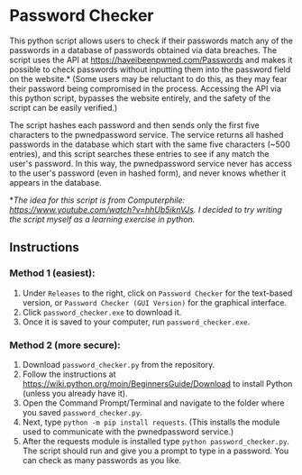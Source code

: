 # Password Checker
This python script allows users to check if their passwords match any of the passwords in a database of passwords obtained via data breaches. The script uses the API at https://haveibeenpwned.com/Passwords and makes it possible to check passwords without inputting them into the password field on the website.* (Some users may be reluctant to do this, as they may fear their password being compromised in the process. Accessing the API via this python script, bypasses the website entirely, and the safety of the script can be easily verified.) 

The script hashes each password and then sends only the first five characters to the pwnedpassword service. The service returns all hashed passwords in the database which start with the same five characters (~500 entries), and this script searches these entries to see if any match the user's password. In this way, the pwnedpassword service never has access to the user's password (even in hashed form), and never knows whether it appears in the database.

**The idea for this script is from Computerphile: https://www.youtube.com/watch?v=hhUb5iknVJs. I decided to try writing the script myself as a learning exercise in python.*

## Instructions

### Method 1 (easiest):
1. Under `Releases` to the right, click on `Password Checker` for the text-based version, or `Password Checker (GUI Version)` for the graphical interface.
2. Click `password_checker.exe` to download it.
3. Once it is saved to your computer, run `password_checker.exe`.

### Method 2 (more secure):
1. Download `password_checker.py` from the repository.
2. Follow the instructions at https://wiki.python.org/moin/BeginnersGuide/Download to install Python (unless you already have it).
3. Open the Command Prompt/Terminal and navigate to the folder where you saved `password_checker.py`. 
4. Next, type `python -m pip install requests`. (This installs the module used to communicate with the pwnedpassword service.)
5. After the requests module is installed type `python password_checker.py`. The script should run and give you a prompt to type in a password. You can check as many passwords as you like.
